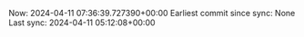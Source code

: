 Now: 2024-04-11 07:36:39.727390+00:00 Earliest commit since sync: None Last sync: 2024-04-11 05:12:08+00:00
